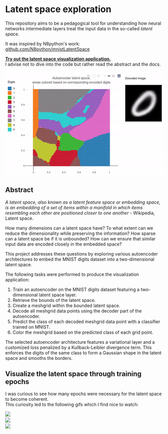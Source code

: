 # Latent space exploration

This repository aims to be a pedagogical tool for understanding how neural networks intermediate layers treat the input data in the so-called *latent space.*  

It was inspired by N8python's work: [github.com/N8python/mnistLatentSpace](https://github.com/N8python/mnistLatentSpace)  

**[Try out the latent space visualization application.](https://jexbrayat.github.io/latent_space_exploration/)**  
I advise not to dive into the code but rather read the abstract and the docs.

<img src="assets/application_teaser.gif" width="600" height="auto" />

## Abstract

*A latent space, also known as a latent feature space or embedding space, is an embedding of a set of items within a manifold in which items resembling each other are positioned closer to one another* - Wikipedia, Latent space.  

How many dimensions can a latent space have? To what extent can we reduce the dimensionality while preserving the information? How sparse can a latent space be if it is unbounded? How can we ensure that similar input data are encoded closely in the embedded space?

This project addresses these questions by exploring various autoencoder architectures to embed the MNIST digits dataset into a two-dimensional latent space.

The following tasks were performed to produce the visualization application:  
1) Train an autoencoder on the MNIST digits dataset featuring a two-dimensional latent space layer.  
2) Retrieve the bounds of the latent space.
3) Create a meshgrid within the bounded latent space.
4) Decode all meshgrid data points using the decoder part of the autoencoder.
5) Predict the class of each decoded meshgrid data point with a classifier trained on MNIST.
6) Color the meshgrid based on the predicted class of each grid point.

The selected autoencoder architecture features a variational layer and a customized loss penalized by a Kullback-Leibler divergence term. This enforces the digits of the same class to form a Gaussian shape in the latent space and smooths the borders.

## Visualize the latent space through training epochs

I was curious to see how many epochs were necessary for the latent space to become coherent.  
This curiosity led to the following gifs which I find nice to watch: 

<img src="assets/vae_latent_space_evolution.gif" width="600" height="auto" />
<br>
<img src="assets/dense_latent_space_evolution.gif" width="600" height="auto" />
<br>
<img src="assets/convDense_latent_space_evolution.gif" width="600" height="auto" />




